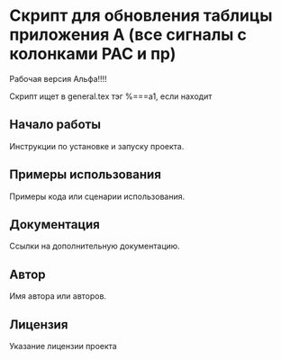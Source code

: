 # Скрипт для обновления таблицы приложения А (все сигналы с колонками РАС и пр)
Рабочая версия Альфа!!!!

Скрипт ищет в general.tex тэг %===a1, если находит

## Начало работы

Инструкции по установке и запуску проекта.

## Примеры использования

Примеры кода или сценарии использования.

## Документация

Ссылки на дополнительную документацию.

## Автор

Имя автора или авторов.

## Лицензия

Указание лицензии проекта
